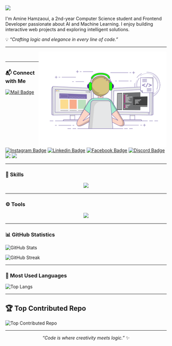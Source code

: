 <img src="https://capsule-render.vercel.app/api?type=waving&color=0:3a8296,100:091519&height=150&text=Hi,%20I'm%20Amine%20Hamzaoui&fontSize=50&fontColor=61DAFB&fontAlignY=45&animation=twinkling&desc=Software%20Engineer%20|%20Problem%20Solver%20|%20Tech%20Enthusiast&descSize=27&descAlignY=85&section=header" />

I'm Amine Hamzaoui, a 2nd-year Computer Science student and Frontend Developer passionate about AI and Machine Learning. I enjoy building interactive web projects and exploring intelligent solutions.


💡 *“Crafting logic and elegance in every line of code.”*

---

<img align="right" alt="Coding" width="400" src="https://raw.githubusercontent.com/devSouvik/devSouvik/master/gif3.gif">

<br/>

---

### 📬 Connect with Me

[![Mail Badge](https://img.shields.io/badge/-aminehamzaoui1926@gmail.com-dc2626?style=flat&labelColor=dc2626&logo=gmail&logoColor=white)](#)
[![Instagram Badge](https://img.shields.io/badge/-@a__m.i.n__e-c026d3?style=flat&labelColor=c026d3&logo=instagram&logoColor=white)](https://www.instagram.com/a__m.i.n__e?igsh=MWY0M3hmMXd0OGxqNw==)
[![Linkedin Badge](https://img.shields.io/badge/-Mohamed%20Amine%20Hamzaoui-0284c7?style=flat&labelColor=0284c7&logo=linkedin&logoColor=white)](https://www.linkedin.com/in/mohamed-amine-hamzaoui-a2453a35b?utm_source=share&utm_campaign=share_via&utm_content=profile&utm_medium=android_app)
[![Facebook Badge](https://img.shields.io/badge/-Amine%20Hamzaoui-0a66c2?style=flat&labelColor=0a66c2&logo=facebook&logoColor=white)](https://www.facebook.com/share/1EZqQrtBKf/)
[![Discord Badge](https://img.shields.io/badge/-Sabo-5865f2?style=flat&labelColor=5865f2&logo=discord&logoColor=white)](https://discord.com/users/805123459566010417)
[![](https://komarev.com/ghpvc/?username=Saboo24&color=blue&label=Profile%20Views)](https://github.com/Saboo24)
[![](https://img.shields.io/github/followers/Saboo24?label=GitHub%20Followers)](https://github.com/Saboo24)

---

### 🧠 Skills
<p align="center">
  <a href="https://skillicons.dev">
    <img src="https://skillicons.dev/icons?i=java,c,js,html,css,nodejs,php,python&theme=light" />
  </a>
</p>

---

### ⚙️ Tools
<p align="center">
  <a href="https://skillicons.dev">
    <img src="https://skillicons.dev/icons?i=vscode,git,github,linux&theme=light" />
  </a>
</p>

---

### 📊 GitHub Statistics

![GitHub Stats](https://github-readme-stats.vercel.app/api?username=Saboo24&theme=react&show_icons=true&hide_border=false)

![GitHub Streak](https://github-readme-streak-stats.herokuapp.com?user=Saboo24&theme=react&hide_border=false&currStreakNum=61DAFB&sideLabels=61DAFB&currStreakLabel=61DAFB)

---

### 🧩 Most Used Languages

![Top Langs](https://github-readme-stats.vercel.app/api/top-langs/?username=Saboo24&layout=compact&langs_count=8&theme=react&hide_border=false&custom_title=Most%20Used%20Languages&include_orgs=true)


---


## 🏆 Top Contributed Repo

![Top Contributed Repo](https://github-contributor-stats.vercel.app/api?username=Saboo24&limit=5&theme=react&combine_all_yearly_contributions=true)

---

<p align="center">
  <i>“Code is where creativity meets logic.”</i> ✨
</p>
